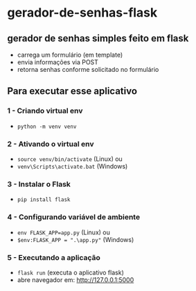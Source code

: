 # gerador-de-senhas-flask
## gerador de senhas simples feito em flask

- carrega um formulário (em template)
- envia informações via POST
- retorna senhas conforme solicitado no formulário

## Para executar esse aplicativo

### 1 - Criando virtual env
- `python -m venv venv`

### 2 - Ativando o virtual env
- `source venv/bin/activate` (Linux) ou
- `venv\Scripts\activate.bat` (Windows)

### 3 - Instalar o Flask
- `pip install flask`

### 4 - Configurando variável de ambiente

- `env FLASK_APP=app.py` (Linux) ou
- `$env:FLASK_APP = ".\app.py"` (Windows)

### 5 - Executando a aplicação
- `flask run` (executa o aplicativo flask)
- abre navegador em: http://127.0.0.1:5000
